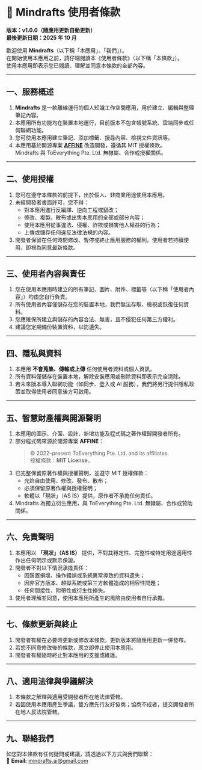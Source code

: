 # 📝 Mindrafts 使用者條款

**版本：v1.0.0（隨應用更新自動更新）**  
**最後更新日期：2025 年 10 月**

歡迎使用 **Mindrafts**（以下稱「本應用」、「我們」）。  
在開始使用本應用之前，請仔細閱讀本《使用者條款》（以下稱「本條款」）。  
使用本應用即表示您已閱讀、理解並同意本條款的全部內容。

---

## 一、服務概述

1. **Mindrafts** 是一款離線運行的個人知識工作空間應用，用於建立、編輯與整理筆記內容。
2. 本應用所有功能均在裝置本地運行，目前版本不包含帳號系統、雲端同步或任何聯網功能。
3. 您可使用本應用建立筆記、添加標籤、搜尋內容、檢視文件資訊等。
4. 本應用基於開源專案 [**AFFiNE**](https://github.com/toeverything/AFFiNE) 改造開發，遵循其 MIT 授權條款。  
   Mindrafts 與 ToEverything Pte. Ltd. 無隸屬、合作或授權關係。

---

## 二、使用授權

1. 您可在遵守本條款的前提下，出於個人、非商業用途使用本應用。
2. 未經開發者書面許可，您不得：
   - 對本應用進行反編譯、逆向工程或竄改；
   - 修改、複製、散布或出售本應用的全部或部分內容；
   - 使用本應用從事違法、侵權、詐欺或損害他人權益的行為；
   - 上傳或儲存任何違反法律法規的內容。
3. 開發者保留在任何時間修改、暫停或終止應用服務的權利。使用者若持續使用，即視為同意最新條款。

---

## 三、使用者內容與責任

1. 您在使用本應用時建立的所有筆記、圖片、附件、標籤等（以下稱「使用者內容」）均由您自行負責。
2. 所有使用者內容僅儲存在您的裝置本地，我們無法存取、檢視或恢復任何資料。
3. 您應確保所建立與儲存的內容合法、無害，且不侵犯任何第三方權利。
4. 建議您定期備份裝置資料，以防遺失。

---

## 四、隱私與資料

1. 本應用 **不會蒐集、傳輸或上傳** 任何使用者資料或個人資訊。
2. 所有資料僅儲存在裝置本地，解除安裝應用或刪除資料即表示完全清除。
3. 若未來版本導入聯網功能（如同步、登入或 AI 服務），我們將另行提供隱私政策並取得使用者同意後方可啟用。

---

## 五、智慧財產權與開源聲明

1. 本應用的圖示、介面、設計、新增功能及程式碼之著作權歸開發者所有。
2. 部分程式碼來源於開源專案 **AFFiNE**：
   > © 2022–present ToEverything Pte. Ltd. and its affiliates.  
   > 授權條款：**MIT License**。
3. 已完整保留原著作權與授權聲明，並遵守 MIT 授權條款：
   - 允許自由使用、修改、發布、散布；
   - 必須保留原著作權與授權聲明；
   - 軟體以「現狀」（AS IS）提供，原作者不承擔任何責任。
4. Mindrafts 為獨立衍生應用，與 ToEverything Pte. Ltd. 無隸屬、合作或贊助關係。

---

## 六、免責聲明

1. 本應用以 **「現狀」（AS IS）** 提供，不對其穩定性、完整性或特定用途適用性作出任何明示或默示保證。
2. 開發者不對以下情況承擔責任：
   - 因裝置損壞、操作錯誤或系統異常導致的資料遺失；
   - 因非官方版本、越獄系統或第三方軟體造成的相容性問題；
   - 任何間接性、附帶性或衍生性損失。
3. 使用者理解並同意，使用本應用所產生的風險由使用者自行承擔。

---

## 七、條款更新與終止

1. 開發者有權在必要時更新或修改本條款。更新版本將隨應用更新一併發布。
2. 若您不同意修改後的條款，應立即停止使用本應用。
3. 開發者有權隨時終止對本應用的支援或維護。

---

## 八、適用法律與爭議解決

1. 本條款之解釋與適用受開發者所在地法律管轄。
2. 若因使用本應用產生爭議，雙方應先行友好協商；協商不成者，提交開發者所在地人民法院管轄。

---

## 九、聯絡我們

如您對本條款有任何疑問或建議，請透過以下方式與我們聯繫：  
📧 **Email:** mindrafts.ai@gmail.com
